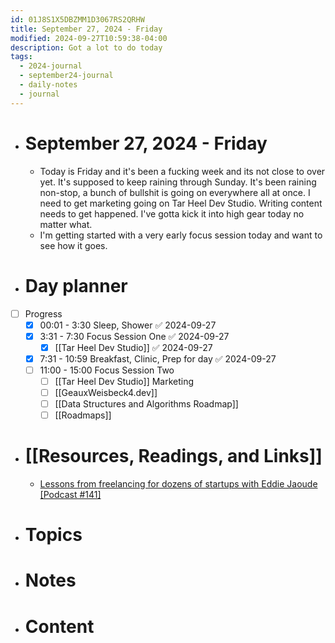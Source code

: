 ```yaml
---
id: 01J8S1X5DBZMM1D3067RS2QRHW
title: September 27, 2024 - Friday
modified: 2024-09-27T10:59:38-04:00
description: Got a lot to do today
tags:
  - 2024-journal
  - september24-journal
  - daily-notes
  - journal
---
```

- # September 27, 2024 - Friday
	- Today is Friday and it's been a fucking week and its not close to over yet. It's supposed to keep raining through Sunday. It's been raining non-stop, a bunch of bullshit is going on everywhere all at once. I need to get marketing going on Tar Heel Dev Studio. Writing content needs to get happened. I've gotta kick it into high gear today no matter what.
	- I'm getting started with a very early focus session today and want to see how it goes.

- # Day planner
- [ ] Progress
	- [x] 00:01 - 3:30 Sleep, Shower ✅ 2024-09-27
	- [x] 3:31 - 7:30 Focus Session One ✅ 2024-09-27
		- [x] [[Tar Heel Dev Studio]] ✅ 2024-09-27
	- [x] 7:31 - 10:59 Breakfast, Clinic, Prep for day ✅ 2024-09-27
	- [ ] 11:00 - 15:00 Focus Session Two
		- [ ] [[Tar Heel Dev Studio]] Marketing
		- [ ] [[GeauxWeisbeck4.dev]]
		- [ ] [[Data Structures and Algorithms Roadmap]]
		- [ ] [[Roadmaps]]

- # [[Resources, Readings, and Links]]
	- [Lessons from freelancing for dozens of startups with Eddie Jaoude \[Podcast #141\]](https://www.freecodecamp.org/news/lessons-from-freelancing-for-dozens-of-startups-eddie-jaoude/)

- # Topics

- # Notes

- # Content

